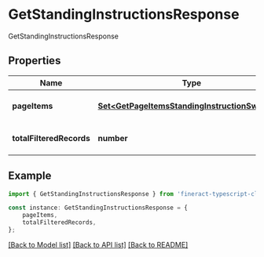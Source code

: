 # GetStandingInstructionsResponse

GetStandingInstructionsResponse

## Properties

Name | Type | Description | Notes
------------ | ------------- | ------------- | -------------
**pageItems** | [**Set&lt;GetPageItemsStandingInstructionSwagger&gt;**](GetPageItemsStandingInstructionSwagger.md) |  | [optional] [default to undefined]
**totalFilteredRecords** | **number** |  | [optional] [default to undefined]

## Example

```typescript
import { GetStandingInstructionsResponse } from 'fineract-typescript-client';

const instance: GetStandingInstructionsResponse = {
    pageItems,
    totalFilteredRecords,
};
```

[[Back to Model list]](../README.md#documentation-for-models) [[Back to API list]](../README.md#documentation-for-api-endpoints) [[Back to README]](../README.md)
